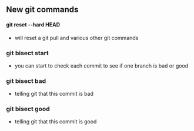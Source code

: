 ## New git commands

#### git reset --hard HEAD
- will reset a git pull and various other git commands

### git bisect start
- you can start to check each commit to see if one branch is bad or good
### git bisect bad
- telling git that this commit is bad
### git bisect good
- telling git that this commit is good
